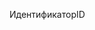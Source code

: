  <span data-ttu-id="8e6b5-101">Идентификатор</span><span class="sxs-lookup"><span data-stu-id="8e6b5-101">ID</span></span> 